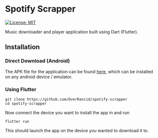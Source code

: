 # Spotify Scrapper
[![License: MIT](https://img.shields.io/badge/License-MIT-yellow.svg)](https://opensource.org/licenses/MIT)

Music downloader and player application built using Dart (Flutter).

## Installation 

### Direct Download (Android)

The APK file for the application can be found [here](https://drive.google.com/file/d/16cBY-JGYyjVGf-AMfEsnRRupMIDwWv1M/), which can be installed on any android device / emulator.

### Using Flutter 

```shell
git clone https://github.com/OverRancid/spotify-scrapper
cd spotify-scrapper
```

Now connect the device you want to install the app in and run 

```shell
flutter run
```

This should launch the app on the device you wanted to download it to.



